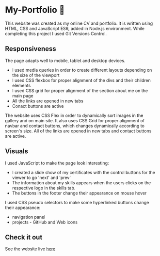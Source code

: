 # My-Portfolio :sunflower:
This website was created as my online CV and portfolio. It is written using HTML, CSS and JavaScript ES6, added in Node.js environment. While completing this project I used Git Versions Control.


## Responsiveness
The page adapts well to mobile, tablet and desktop devices.

* I used media queries in order to create different layouts depending on the size of the viewport
* I used CSS flexbox for proper alignment of the divs and their children elements
* I used CSS grid for proper alignment of the section about me on the main page
* All the links are opened in new tabs
* Conact buttons are active

The website uses CSS Flex in order to dynamically sort images in the gallery and on main site. It also uses CSS Grid for proper alignment of navbar and contact buttons, which changes dynamically according to screen's size. All of the links are opened in new tabs and contact buttons are active.

## Visuals
I used JavaScript to make the page look interesting:

* I created a slide show of my certificates with the control buttons for the viewer to go 'next' and 'prev'
* The information about my skills appears when the users clicks on the respective logo in the skills tab.
* The buttons in the footer change their appearance on mouse hover

I used CSS pseudo selectors to make some hyperlinked buttons change their appearance:
* navigation panel
* projects - GitHub and Web icons

## Check it out
See the website live [here](https://bea-pan.github.io/My-Portfolio/index.html)
